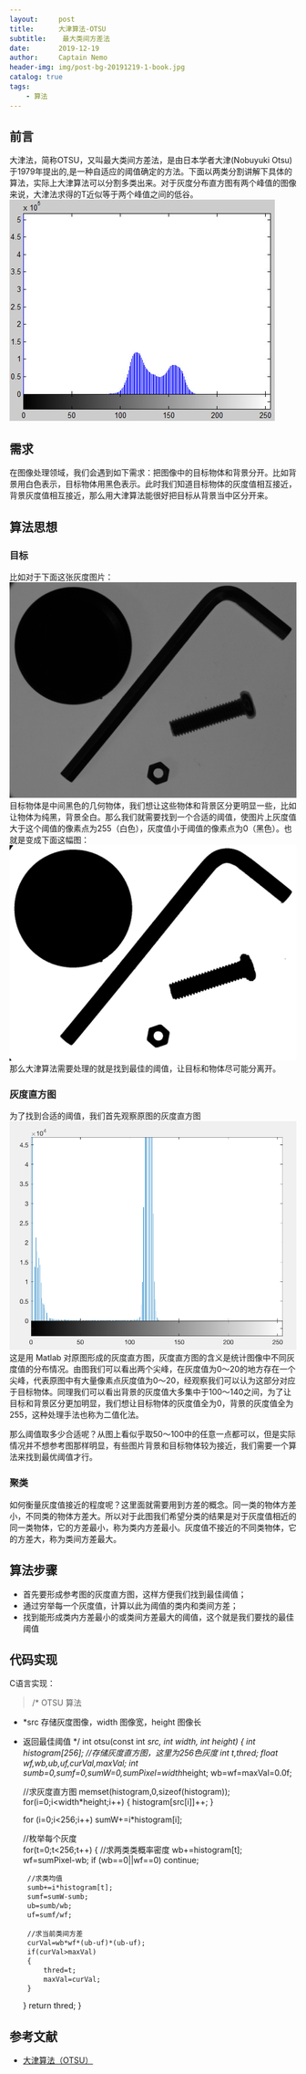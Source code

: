 ```yaml
---
layout:     post
title:      大津算法-OTSU
subtitle:    最大类间方差法
date:       2019-12-19
author:     Captain Nemo
header-img: img/post-bg-20191219-1-book.jpg
catalog: true
tags:
    - 算法
---
```



## 前言
  大津法，简称OTSU，又叫最大类间方差法，是由日本学者大津(Nobuyuki Otsu)于1979年提出的,是一种自适应的阈值确定的方法。下面以两类分割讲解下具体的算法，实际上大津算法可以分割多类出来。对于灰度分布直方图有两个峰值的图像来说，大津法求得的T近似等于两个峰值之间的低谷。
  ![](https://github.com/scottwyh/scottwyh.github.io/blob/master/img/20191219-1-otsu.png)
## 需求
  在图像处理领域，我们会遇到如下需求：把图像中的目标物体和背景分开。比如背景用白色表示，目标物体用黑色表示。此时我们知道目标物体的灰度值相互接近，背景灰度值相互接近，那么用大津算法能很好把目标从背景当中区分开来。
  
## 算法思想 
### 目标
  比如对于下面这张灰度图片：
    ![](https://github.com/scottwyh/scottwyh.github.io/blob/master/img/20191219-2-otsu.png)
  目标物体是中间黑色的几何物体，我们想让这些物体和背景区分更明显一些，比如让物体为纯黑，背景全白。那么我们就需要找到一个合适的阈值，使图片上灰度值大于这个阈值的像素点为255（白色），灰度值小于阈值的像素点为0（黑色）。也就是变成下面这幅图：
    ![](https://github.com/scottwyh/scottwyh.github.io/blob/master/img/20191219-3-otsu.png)
 那么大津算法需要处理的就是找到最佳的阈值，让目标和物体尽可能分离开。

### 灰度直方图
  为了找到合适的阈值，我们首先观察原图的灰度直方图
   ![](https://github.com/scottwyh/scottwyh.github.io/blob/master/img/20191219-4-otsu.png)
  这是用 Matlab 对原图形成的灰度直方图，灰度直方图的含义是统计图像中不同灰度值的分布情况。由图我们可以看出两个尖峰，在灰度值为0～20的地方存在一个尖峰，代表原图中有大量像素点灰度值为0～20，经观察我们可以认为这部分对应于目标物体。同理我们可以看出背景的灰度值大多集中于100～140之间，为了让目标和背景区分更加明显，我们想让目标物体的灰度值全为0，背景的灰度值全为255，这种处理手法也称为二值化法。

  那么阈值取多少合适呢？从图上看似乎取50～100中的任意一点都可以，但是实际情况并不想参考图那样明显，有些图片背景和目标物体较为接近，我们需要一个算法来找到最优阈值才行。

### 聚类
  如何衡量灰度值接近的程度呢？这里面就需要用到方差的概念。同一类的物体方差小，不同类的物体方差大。所以对于此图我们希望分类的结果是对于灰度值相近的同一类物体，它的方差最小，称为类内方差最小。灰度值不接近的不同类物体，它的方差大，称为类间方差最大。
  
## 算法步骤
- 首先要形成参考图的灰度直方图，这样方便我们找到最佳阈值；
- 通过穷举每一个灰度值，计算以此为阈值的类内和类间方差；
- 找到能形成类内方差最小的或类间方差最大的阈值，这个就是我们要找的最佳阈值

## 代码实现
C语言实现：
> /* OTSU 算法
 * *src 存储灰度图像，width 图像宽，height 图像长
 * 返回最佳阈值
 */
int otsu(const int *src, int width, int height)
{
    int histogram[256]; //存储灰度直方图，这里为256色灰度
    int t,thred;
    float wf,wb,ub,uf,curVal,maxVal;
    int sumb=0,sumf=0,sumW=0,sumPixel=width*height;
    wb=wf=maxVal=0.0f;
    
    //求灰度直方图
    memset(histogram,0,sizeof(histogram));
    for(i=0;i<width*height;i++)
    {
        histogram[src[i]]++;
    }
    
    for (i=0;i<256;i++)
        sumW+=i*histogram[i];
    
    //枚举每个灰度    
    for(t=0;t<256;t++)
    {
        //求两类类概率密度
        wb+=histogram[t];
        wf=sumPixel-wb;
        if (wb==0||wf==0)
            continue;
        
        //求类均值
        sumb+=i*histogram[t];
        sumf=sumW-sumb;
        ub=sumb/wb;
        uf=sumf/wf;
        
        //求当前类间方差
        curVal=wb*wf*(ub-uf)*(ub-uf);
        if(curVal>maxVal)
        {
            thred=t;
            maxVal=curVal;
        }
    }
    return thred;
}

## 参考文献
- [大津算法（OTSU）](https://www.jianshu.com/p/ff7f9f00bd99)

